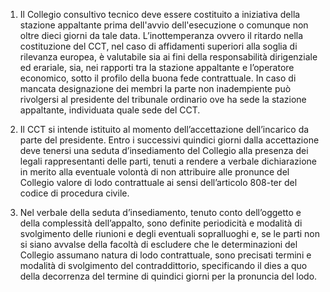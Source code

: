 1. Il Collegio consultivo tecnico deve essere costituito a iniziativa della stazione appaltante prima dell'avvio dell'esecuzione o comunque non oltre dieci giorni da tale data. L’inottemperanza ovvero il ritardo nella costituzione del CCT, nel caso di affidamenti superiori alla soglia di rilevanza europea, è valutabile sia ai fini della responsabilità dirigenziale ed erariale, sia, nei rapporti tra la stazione appaltante e l’operatore economico, sotto il profilo della buona fede contrattuale. In caso di mancata designazione dei membri la parte non inadempiente può rivolgersi al presidente del tribunale ordinario ove ha sede la stazione appaltante, individuata quale sede del CCT.

2. Il CCT si intende istituito al momento dell’accettazione dell’incarico da parte del presidente. Entro i successivi quindici giorni dalla accettazione deve tenersi una seduta d’insediamento del Collegio alla presenza dei legali rappresentanti delle parti, tenuti a rendere a verbale dichiarazione in merito alla eventuale volontà di non attribuire alle pronunce del Collegio valore di lodo contrattuale ai sensi dell’articolo 808-ter del codice di procedura civile.

3. Nel verbale della seduta d’insediamento, tenuto conto dell’oggetto e della complessità dell’appalto, sono definite periodicità e modalità di svolgimento delle riunioni e degli eventuali sopralluoghi e, se le parti non si siano avvalse della facoltà di escludere che le determinazioni del Collegio assumano natura di lodo contrattuale, sono precisati termini e modalità di svolgimento del contraddittorio, specificando il dies a quo della decorrenza del termine di quindici giorni per la pronuncia del lodo.